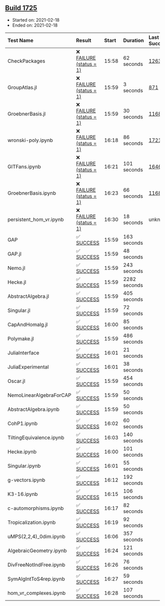 ## [Build 1725](https://oscarci.mathematik.uni-kl.de/job/oscar-stable/1725/)

* Started on: 2021-02-18
* Ended on: 2021-02-18

| Test Name    | Result | Start | Duration | Last Success | First Failure |
|:-------------|:-------|:------|:---------|:-------------|:--------------|
| CheckPackages | ❌ [FAILURE (status = 1)](https://oscarci.mathematik.uni-kl.de/job/oscar-stable/1725/artifact/logs/build-1725/CheckPackages.log) | 15:58 | 62 seconds | [1263](https://oscarci.mathematik.uni-kl.de/job/oscar-stable/1263/) | [1264](https://oscarci.mathematik.uni-kl.de/job/oscar-stable/1264/) |
| GroupAtlas.jl | ❌ [FAILURE (status = 1)](https://oscarci.mathematik.uni-kl.de/job/oscar-stable/1725/artifact/logs/build-1725/GroupAtlas.jl.log) | 15:59 | 3 seconds | [871](https://oscarci.mathematik.uni-kl.de/job/oscar-stable/871/) | [872](https://oscarci.mathematik.uni-kl.de/job/oscar-stable/872/) |
| GroebnerBasis.jl | ❌ [FAILURE (status = 1)](https://oscarci.mathematik.uni-kl.de/job/oscar-stable/1725/artifact/logs/build-1725/GroebnerBasis.jl.log) | 15:59 | 30 seconds | [1168](https://oscarci.mathematik.uni-kl.de/job/oscar-stable/1168/) | [1169](https://oscarci.mathematik.uni-kl.de/job/oscar-stable/1169/) |
| wronski-poly.ipynb | ❌ [FAILURE (status = 1)](https://oscarci.mathematik.uni-kl.de/job/oscar-stable/1725/artifact/logs/build-1725/wronski-poly.ipynb.log) | 16:18 | 86 seconds | [1721](https://oscarci.mathematik.uni-kl.de/job/oscar-stable/1721/) | [1722](https://oscarci.mathematik.uni-kl.de/job/oscar-stable/1722/) |
| GITFans.ipynb | ❌ [FAILURE (status = 1)](https://oscarci.mathematik.uni-kl.de/job/oscar-stable/1725/artifact/logs/build-1725/GITFans.ipynb.log) | 16:21 | 101 seconds | [1646](https://oscarci.mathematik.uni-kl.de/job/oscar-stable/1646/) | [1647](https://oscarci.mathematik.uni-kl.de/job/oscar-stable/1647/) |
| GroebnerBasis.ipynb | ❌ [FAILURE (status = 1)](https://oscarci.mathematik.uni-kl.de/job/oscar-stable/1725/artifact/logs/build-1725/GroebnerBasis.ipynb.log) | 16:23 | 66 seconds | [1168](https://oscarci.mathematik.uni-kl.de/job/oscar-stable/1168/) | [1169](https://oscarci.mathematik.uni-kl.de/job/oscar-stable/1169/) |
| persistent_hom_vr.ipynb | ❌ [FAILURE (status = 1)](https://oscarci.mathematik.uni-kl.de/job/oscar-stable/1725/artifact/logs/build-1725/persistent_hom_vr.ipynb.log) | 16:30 | 18 seconds | unknown | unknown |
| GAP | ✅ [SUCCESS](https://oscarci.mathematik.uni-kl.de/job/oscar-stable/1725/artifact/logs/build-1725/GAP.log) | 15:59 | 163 seconds |  |  |
| GAP.jl | ✅ [SUCCESS](https://oscarci.mathematik.uni-kl.de/job/oscar-stable/1725/artifact/logs/build-1725/GAP.jl.log) | 15:59 | 48 seconds |  |  |
| Nemo.jl | ✅ [SUCCESS](https://oscarci.mathematik.uni-kl.de/job/oscar-stable/1725/artifact/logs/build-1725/Nemo.jl.log) | 15:59 | 243 seconds |  |  |
| Hecke.jl | ✅ [SUCCESS](https://oscarci.mathematik.uni-kl.de/job/oscar-stable/1725/artifact/logs/build-1725/Hecke.jl.log) | 15:59 | 2282 seconds |  |  |
| AbstractAlgebra.jl | ✅ [SUCCESS](https://oscarci.mathematik.uni-kl.de/job/oscar-stable/1725/artifact/logs/build-1725/AbstractAlgebra.jl.log) | 15:59 | 405 seconds |  |  |
| Singular.jl | ✅ [SUCCESS](https://oscarci.mathematik.uni-kl.de/job/oscar-stable/1725/artifact/logs/build-1725/Singular.jl.log) | 15:59 | 72 seconds |  |  |
| CapAndHomalg.jl | ✅ [SUCCESS](https://oscarci.mathematik.uni-kl.de/job/oscar-stable/1725/artifact/logs/build-1725/CapAndHomalg.jl.log) | 16:00 | 85 seconds |  |  |
| Polymake.jl | ✅ [SUCCESS](https://oscarci.mathematik.uni-kl.de/job/oscar-stable/1725/artifact/logs/build-1725/Polymake.jl.log) | 15:59 | 486 seconds |  |  |
| JuliaInterface | ✅ [SUCCESS](https://oscarci.mathematik.uni-kl.de/job/oscar-stable/1725/artifact/logs/build-1725/JuliaInterface.log) | 16:01 | 21 seconds |  |  |
| JuliaExperimental | ✅ [SUCCESS](https://oscarci.mathematik.uni-kl.de/job/oscar-stable/1725/artifact/logs/build-1725/JuliaExperimental.log) | 16:01 | 38 seconds |  |  |
| Oscar.jl | ✅ [SUCCESS](https://oscarci.mathematik.uni-kl.de/job/oscar-stable/1725/artifact/logs/build-1725/Oscar.jl.log) | 15:59 | 454 seconds |  |  |
| NemoLinearAlgebraForCAP | ✅ [SUCCESS](https://oscarci.mathematik.uni-kl.de/job/oscar-stable/1725/artifact/logs/build-1725/NemoLinearAlgebraForCAP.log) | 15:59 | 50 seconds |  |  |
| AbstractAlgebra.ipynb | ✅ [SUCCESS](https://oscarci.mathematik.uni-kl.de/job/oscar-stable/1725/artifact/logs/build-1725/AbstractAlgebra.ipynb.log) | 15:59 | 50 seconds |  |  |
| CohP1.ipynb | ✅ [SUCCESS](https://oscarci.mathematik.uni-kl.de/job/oscar-stable/1725/artifact/logs/build-1725/CohP1.ipynb.log) | 16:02 | 60 seconds |  |  |
| TiltingEquivalence.ipynb | ✅ [SUCCESS](https://oscarci.mathematik.uni-kl.de/job/oscar-stable/1725/artifact/logs/build-1725/TiltingEquivalence.ipynb.log) | 16:03 | 140 seconds |  |  |
| Hecke.ipynb | ✅ [SUCCESS](https://oscarci.mathematik.uni-kl.de/job/oscar-stable/1725/artifact/logs/build-1725/Hecke.ipynb.log) | 16:00 | 101 seconds |  |  |
| Singular.ipynb | ✅ [SUCCESS](https://oscarci.mathematik.uni-kl.de/job/oscar-stable/1725/artifact/logs/build-1725/Singular.ipynb.log) | 16:01 | 55 seconds |  |  |
| g-vectors.ipynb | ✅ [SUCCESS](https://oscarci.mathematik.uni-kl.de/job/oscar-stable/1725/artifact/logs/build-1725/g-vectors.ipynb.log) | 16:12 | 192 seconds |  |  |
| K3-16.ipynb | ✅ [SUCCESS](https://oscarci.mathematik.uni-kl.de/job/oscar-stable/1725/artifact/logs/build-1725/K3-16.ipynb.log) | 16:15 | 106 seconds |  |  |
| c-automorphisms.ipynb | ✅ [SUCCESS](https://oscarci.mathematik.uni-kl.de/job/oscar-stable/1725/artifact/logs/build-1725/c-automorphisms.ipynb.log) | 16:17 | 82 seconds |  |  |
| Tropicalization.ipynb | ✅ [SUCCESS](https://oscarci.mathematik.uni-kl.de/job/oscar-stable/1725/artifact/logs/build-1725/Tropicalization.ipynb.log) | 16:19 | 92 seconds |  |  |
| uMPS(2,2,4)_0dim.ipynb | ✅ [SUCCESS](https://oscarci.mathematik.uni-kl.de/job/oscar-stable/1725/artifact/logs/build-1725/uMPS-2-2-4-_0dim.ipynb.log) | 16:06 | 357 seconds |  |  |
| AlgebraicGeometry.ipynb | ✅ [SUCCESS](https://oscarci.mathematik.uni-kl.de/job/oscar-stable/1725/artifact/logs/build-1725/AlgebraicGeometry.ipynb.log) | 16:24 | 121 seconds |  |  |
| DivFreeNotIndFree.ipynb | ✅ [SUCCESS](https://oscarci.mathematik.uni-kl.de/job/oscar-stable/1725/artifact/logs/build-1725/DivFreeNotIndFree.ipynb.log) | 16:26 | 76 seconds |  |  |
| SymAlgIntToS4rep.ipynb | ✅ [SUCCESS](https://oscarci.mathematik.uni-kl.de/job/oscar-stable/1725/artifact/logs/build-1725/SymAlgIntToS4rep.ipynb.log) | 16:27 | 59 seconds |  |  |
| hom_vr_complexes.ipynb | ✅ [SUCCESS](https://oscarci.mathematik.uni-kl.de/job/oscar-stable/1725/artifact/logs/build-1725/hom_vr_complexes.ipynb.log) | 16:28 | 107 seconds |  |  |
